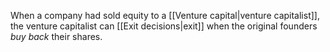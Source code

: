 When a company had sold equity to a [[Venture capital|venture capitalist]], the venture capitalist can [[Exit decisions|exit]] when the original founders *buy back* their shares.